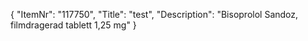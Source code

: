 {
  "ItemNr": "117750",
  "Title": "test",
  "Description": "Bisoprolol Sandoz, filmdragerad tablett 1,25 mg"
}